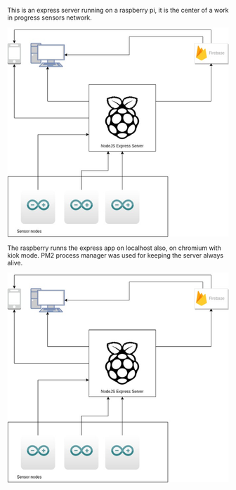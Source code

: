 This is an express server running on a raspberry pi, it is the center of a work in progress sensors network.

![alt text](https://raw.githubusercontent.com/CristiScarlat/local-domotics-express-server/main/docs/my-domotics-schema.jpg?raw=true)

The raspberry runns the express app on localhost also, on chromium with kiok mode.
PM2 process manager was used for keeping the server always alive.

![alt text](https://raw.githubusercontent.com/CristiScarlat/local-domotics-express-server/main/docs/my-domotics-schema.jpg?raw=true)





